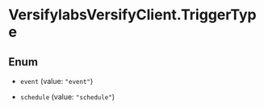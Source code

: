 # VersifylabsVersifyClient.TriggerType

## Enum


* `event` (value: `"event"`)

* `schedule` (value: `"schedule"`)


